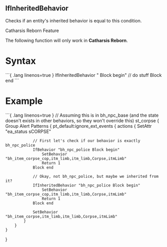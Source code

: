 ## IfInheritedBehavior

<p>Checks if an entity's inherited behavior is equal to this condition.</p>

<div class="admonition warning">
<p class="admonition-title">Catharsis Reborn Feature</p>
<p>The following function will only work in <b>Catharsis Reborn</b>.</p>
</div>

<h1>Syntax</h1>
```{ .lang linenos=true }
IfInheritedBehavior "<behavior to check against> Block begin"
	// do stuff
Block end
```

<h1>Example</h1>
```{ .lang linenos=true }
// Assuming this is in bh_npc_base (and the state doesn't exists in other behaviors, so they won't override this)
st_corpse
{
	Group Alert
	Patterns
	{
		pt_default:ignore_ext_events
		{
			actions
			{
				SetAttr "ea_status sCORPSE"
				
				// First let's check if our behavior is exactly bh_npc_police
				IfBehavior "bh_npc_police Block begin"
					SetBehavior "bh_item_corpse_cop,itm_limb,itm_limb,Corpse,itmLimb"
					Return 1
				Block end
				
				// Okay, not bh_npc_police, but maybe we inherited from it?
				IfInheritedBehavior "bh_npc_police Block begin"
					SetBehavior "bh_item_corpse_cop,itm_limb,itm_limb,Corpse,itmLimb"
					Return 1
				Block end
				
				SetBehavior "bh_item_corpse,itm_limb,itm_limb,Corpse,itmLimb"
			}
		}
	}
}
```